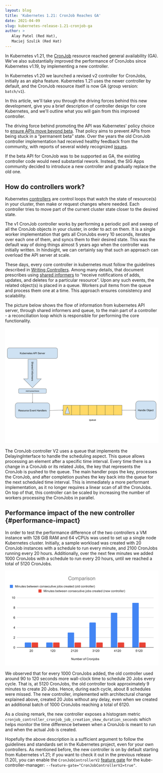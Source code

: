 ```yaml
---
layout: blog
title: 'Kubernetes 1.21: CronJob Reaches GA'
date: 2021-04-09
slug: kubernetes-release-1.21-cronjob-ga
author: >
   Alay Patel (Red Hat),
   Maciej Szulik (Red Hat)
---
```


In Kubernetes v1.21, the 
[CronJob](/docs/concepts/workloads/controllers/cron-jobs/) resource
reached general availability (GA). We've also substantially improved the 
performance of CronJobs since Kubernetes v1.19, by implementing a new
controller.

In Kubernetes v1.20 we launched a revised v2 controller for CronJobs, 
initially as an alpha feature. Kubernetes 1.21 uses the newer controller by
default, and the CronJob resource itself is now GA (group version: `batch/v1`).

In this article, we'll take you through the driving forces behind this new
development, give you a brief description of controller design for core 
Kubernetes, and we'll outline what you will gain from this improved controller.

The driving force behind promoting the API was Kubernetes' policy choice to
[ensure APIs move beyond beta](/blog/2020/08/21/moving-forward-from-beta/).
That policy aims to prevent APIs from being stuck in a “permanent beta” state.
Over the years the old CronJob controller implementation had received healthy
feedback from the community, with reports of several widely recognized
[issues](https://github.com/kubernetes/kubernetes/issues/82659).

If the beta API for CronJob was to be supported as GA, the existing controller
code would need substantial rework. Instead, the SIG Apps community decided
to introduce a new controller and gradually replace the old one.

## How do controllers work?

Kubernetes [controllers](/docs/concepts/architecture/controller/) are control
loops that watch the state of resource(s) in your cluster, then make or
request changes where needed. Each controller tries to move part of the
current cluster state closer to the desired state.

The v1 CronJob controller works by performing a periodic poll and sweep of all
the CronJob objects in your cluster, in order to act on them. It is a single
worker implementation that gets all CronJobs  every 10 seconds, iterates over
each one of them, and syncs them to their desired state. This was the default 
way of doing things almost 5 years ago when the controller was initially
written. In hindsight, we can certainly say that such an approach can
overload the API server at scale.

These days, every core controller in kubernetes must follow the guidelines 
described in [Writing Controllers](https://github.com/kubernetes/community/blob/master/contributors/devel/sig-api-machinery/controllers.md#readme).
Among many details, that document prescribes using
[shared informers](https://www.cncf.io/blog/2019/10/15/extend-kubernetes-via-a-shared-informer/)
to “receive notifications of adds, updates, and deletes for a particular
resource”. Upon any such events, the related object(s) is placed in a queue. 
Workers pull items from the queue and process them one at a time. This
approach ensures consistency and scalability.
 
The picture below shows the flow of information from kubernetes API server, 
through shared informers and queue, to the main part of a controller - a 
reconciliation loop which is responsible for performing the core functionality.

![Controller flowchart](controller-flowchart.svg)

The CronJob controller V2 uses a queue that implements the DelayingInterface to 
handle the scheduling aspect. This queue allows processing an element after a 
specific time interval. Every time there is a change in a CronJob or its related
Jobs, the key that represents the CronJob is pushed to the queue. The main 
handler pops the key, processes the CronJob, and after completion 
pushes the key back into the queue for the next scheduled time interval. This is
immediately a more performant implementation, as it no longer requires a linear 
scan of all the CronJobs. On top of that, this controller can be scaled by 
increasing the number of workers processing the CronJobs in parallel.

## Performance impact of the new controller {#performance-impact}

In order to test the performance difference of the two controllers a VM instance
with 128 GiB RAM and 64 vCPUs was used to set up a single node Kubernetes cluster.
Initially, a sample workload was created with 20 CronJob instances with a schedule
to run every minute, and 2100 CronJobs running every 20 hours. Additionally, 
over the next few minutes we added 1000 CronJobs with a schedule to run every 
20 hours, until we reached a total of 5120 CronJobs. 

![Visualization of performance](performance-impact-graph.svg)

We observed that for every 1000 CronJobs added, the old controller used 
around 90 to 120 seconds more wall-clock time to schedule 20 Jobs every cycle.
That is, at 5120 CronJobs, the old controller took approximately 9 minutes
to create 20 Jobs. Hence, during each cycle, about 8 schedules were missed.
The new controller, implemented with architectural change explained above, 
created 20 Jobs without any delay, even when we created an additional batch
of 1000 CronJobs reaching a total of 6120. 

As a closing remark, the new controller exposes a histogram metric 
`cronjob_controller_cronjob_job_creation_skew_duration_seconds` which helps 
monitor the time difference between when a CronJob is meant to run and when 
the actual Job is created.

Hopefully the above description is a sufficient argument to follow the 
guidelines and standards set in the Kubernetes project, even for your own 
controllers. As mentioned before, the new controller is on by default starting
from Kubernetes v1.21; if you want to check it out in the previous release (1.20),
you can enable the `CronJobControllerV2`
[feature gate](/docs/reference/command-line-tools-reference/feature-gates/) 
for the kube-controller-manager: `--feature-gate="CronJobControllerV2=true"`.
